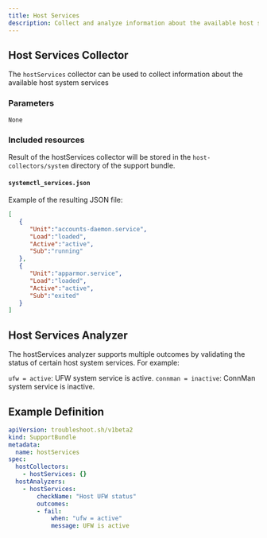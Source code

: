 ```yaml
---
title: Host Services
description: Collect and analyze information about the available host system services
---
```


## Host Services Collector

The `hostServices` collector can be used to collect information about the available host system services

### Parameters

`None`

### Included resources

Result of the hostServices collector will be stored in the `host-collectors/system` directory of the support bundle.

#### `systemctl_services.json`

Example of the resulting JSON file:

```json
[
   {
      "Unit":"accounts-daemon.service",
      "Load":"loaded",
      "Active":"active",
      "Sub":"running"
   },
   {
      "Unit":"apparmor.service",
      "Load":"loaded",
      "Active":"active",
      "Sub":"exited"
   }
]
```

## Host Services Analyzer
The hostServices analyzer supports multiple outcomes by validating the status of certain host system services. For example:

`ufw = active`: UFW system service is active.
`connman = inactive`: ConnMan system service is inactive.

## Example Definition

```yaml
apiVersion: troubleshoot.sh/v1beta2
kind: SupportBundle
metadata:
  name: hostServices
spec:
  hostCollectors:
    - hostServices: {}
  hostAnalyzers:
    - hostServices:
        checkName: "Host UFW status"
        outcomes:
        - fail:
            when: "ufw = active"
            message: UFW is active
```
